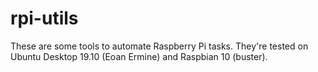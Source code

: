 # rpi-utils
These are some tools to automate Raspberry Pi tasks. They're tested on Ubuntu Desktop 19.10 (Eoan Ermine) and Raspbian 10 (buster).
